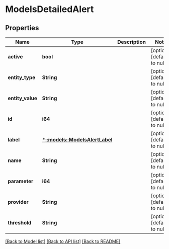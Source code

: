 # ModelsDetailedAlert

## Properties
Name | Type | Description | Notes
------------ | ------------- | ------------- | -------------
**active** | **bool** |  | [optional] [default to null]
**entity_type** | **String** |  | [optional] [default to null]
**entity_value** | **String** |  | [optional] [default to null]
**id** | **i64** |  | [optional] [default to null]
**label** | [***::models::ModelsAlertLabel**](models.AlertLabel.md) |  | [optional] [default to null]
**name** | **String** |  | [optional] [default to null]
**parameter** | **i64** |  | [optional] [default to null]
**provider** | **String** |  | [optional] [default to null]
**threshold** | **String** |  | [optional] [default to null]

[[Back to Model list]](../README.md#documentation-for-models) [[Back to API list]](../README.md#documentation-for-api-endpoints) [[Back to README]](../README.md)


